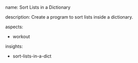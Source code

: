 name: Sort Lists in a Dictionary

description: Create a program to sort lists inside a dictionary.

aspects:
  - workout

insights:
  - sort-lists-in-a-dict